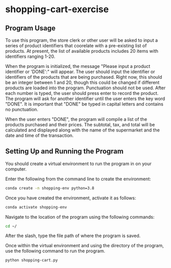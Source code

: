 # shopping-cart-exercise

## Program Usage

To use this program, the store clerk or other user will be asked to input a series of product identifiers that coorelate with a pre-existing list of products.  At present, the list of available products includes 20 items with identifiers ranging 1-20.

When the program is initialized, the message "Please input a product identifier or 'DONE':" will appear.  The user should input the identifier or identifiers of the products that are being purchased.  Right now, this should be an integer between  1 and 20, though this could be changed if different products are loaded into the program.  Punctuation should not be used.  After each number is typed, the user should press enter to record the product.  The program will ask for another identifier until the user enters the key word "DONE".  It is important that "DONE" be typed in capital letters and contains no punctuation.  

When the user enters "DONE", the program will compile a list of the products purchased and their prices.  The subtotal, tax, and total will be calculated and displayed along with the name of the supermarket and the date and time of the transaction.  

## Setting Up and Running the Program

You should create a virtual environment to run the program in on your computer.

Enter the following from the command line to create the environment:

``` sh
conda create -n shopping-env python=3.8
```

Once you have created the environment, activate it as follows:

```sh
conda activate shopping-env
```

Navigate to the location of the program using the following commands:

```sh
cd ~/
```
After the slash, type the file path of where the program is saved.


Once within the virtual environment and using the directory of the program, use the following command to run the program.

```sh
python shopping-cart.py
```
